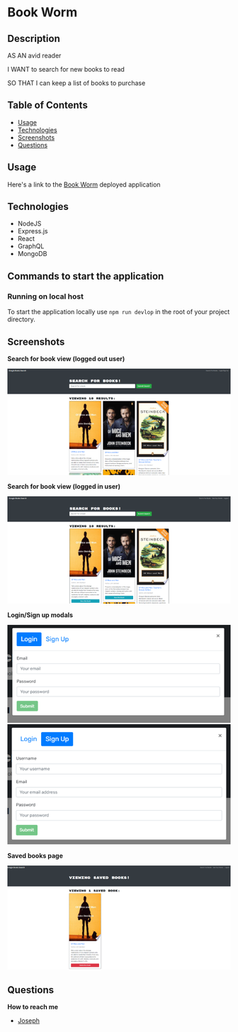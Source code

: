 # Book Worm

## Description

AS AN avid reader

I WANT to search for new books to read

SO THAT I can keep a list of books to purchase

## Table of Contents

- [Usage](#usage)
- [Technologies](#technologies)
- [Screenshots](#screenshots)
- [Questions](#questions)

## Usage

Here's a link to the <a href="#">Book Worm</a> deployed application

## Technologies

- NodeJS
- Express.js
- React
- GraphQL
- MongoDB

## Commands to start the application

### Running on local host

To start the application locally use `npm run devlop` in the root of your project directory.

## Screenshots

**Search for book view (logged out user)**

![logged out user's view of search for books](./client/public/assets/images/searched-book-logged-out.png)

**Search for book view (logged in user)**

![logged in user's view of search for books](./client/public/assets/images/searched-for-book-logged-in.png)

**Login/Sign up modals**

![modal for login ](./client/public/assets/images/login-modal.png)
![modal for sign up](./client/public/assets/images/signup-modal.png)

**Saved books page**

![logged in user's view of saved books](./client/public/assets/images/saved-books.png)

## Questions

**How to reach me**

- <a href="https://github.com/joesen-dev">Joseph</a>

